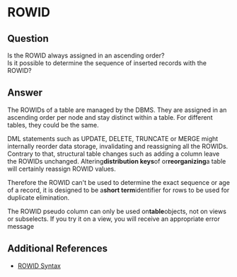 # ROWID 
## Question

Is the ROWID always assigned in an ascending order?  
Is it possible to determine the sequence of inserted records with the ROWID?

## Answer

The ROWIDs of a table are managed by the DBMS. They are assigned in an ascending order per node and stay distinct within a table. For different tables, they could be the same.

DML statements such as UPDATE, DELETE, TRUNCATE or MERGE might internally reorder data storage, invalidating and reassigning all the ROWIDs. Contrary to that, structural table changes such as adding a column leave the ROWIDs unchanged. Altering**distribution keys**of or**reorganizing**a table will certainly reassign ROWID values.

Therefore the ROWID can't be used to determine the exact sequence or age of a record, it is designed to be a**short term**identifier for rows to be used for duplicate elimination.

The ROWID pseudo column can only be used on**table**objects, not on views or subselects. If you try it on a view, you will receive an appropriate error message

## Additional References

* [ROWID Syntax](https://docs.exasol.com/sql_references/functions/alphabeticallistfunctions/rowid.htm)
